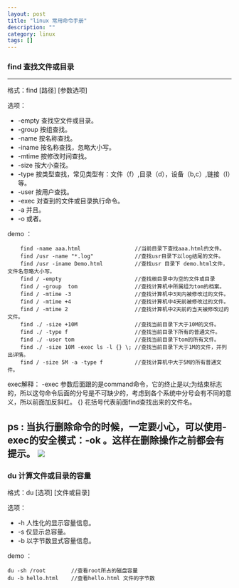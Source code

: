 ```yaml
---
layout: post
title: "linux 常用命令手册"
description: ""
category: linux
tags: []
---
```


### find 查找文件或目录

---

格式：find [路径] [参数选项] 

选项：

* -empty  查找空文件或目录。
* -group  按组查找。
* -name   按名称查找。
* -iname  按名称查找，忽略大小写。
* -mtime  按修改时间查找。
* -size   按大小查找。
* -type   按类型查找，常见类型有：文件（f）,目录（d），设备（b,c）,链接（l）等。
* -user   按用户查找。
* -exec   对查到的文件或目录执行命令。
* -a      并且。
* -o      或者。

demo ：

```
    find -name aaa.html                 //当前目录下查找aaa.html的文件。
    find /usr -name "*.log"             //查找usr目录下以log结尾的文件。
    find /usr -iname Demo.html          //查找usr 目录下 demo.html文件，文件名忽略大小写。
    find / -empty                       //查找根目录中为空的文件或目录
    find / -group  tom                  //查找计算机中所属组为tom的档案。
    find / -mtime -3                    //查找计算机中3天内被修改过的文件。
    find / -mtime +4                    //查找计算机中4天前被修改过的文件。
    find / -mtime 2                     //查找计算机中2天前的当天被修改过的文件。
    find ./ -size +10M                  //查找当前目录下大于10M的文件。
    find ./ -type f                     //查找当前目录下所有的普通文件。
    find ./ -user tom                   //查找当前目录下tom的所有文件。
    find ./ -size 10M -exec ls -l {} \; //查找当前目录下大于1M的文件，并列出详情。
    find / -size 5M -a -type f          //查找计算机中大于5M的所有普通文件。
```

exec解释：
-exec  参数后面跟的是command命令，它的终止是以;为结束标志的，所以这句命令后面的分号是不可缺少的，考虑到各个系统中分号会有不同的意义，所以前面加反斜杠。 {} 花括号代表前面find查找出来的文件名。 

ps : 当执行删除命令的时候，一定要小心，可以使用-exec的安全模式：-ok 。这样在删除操作之前都会有提示。
![](http://pic1.xcarimg.com/img/yongche/2016/0628/2016062810380315077.jpg) 
---

### du 计算文件或目录的容量

格式：du [选项] [文件或目录]

选项：

* -h 人性化的显示容量信息。
* -s 仅显示总容量。
* -b 以字节数显式容量信息。

demo ：

```
du -sh /root        //查看root所占的磁盘容量
du -b hello.html    //查看hello.html 文件的字节数
```